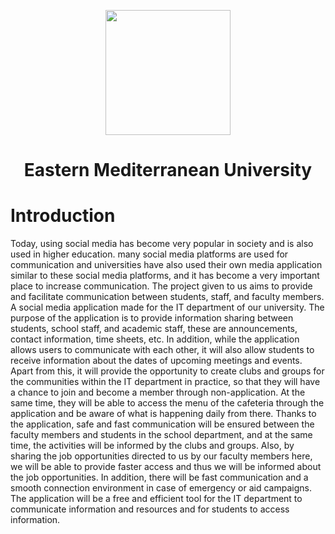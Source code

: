 <p align="center">
  <img src="https://upload.wikimedia.org/wikipedia/en/thumb/b/b8/EMU_Cyprus.svg/1200px-EMU_Cyprus.svg.png" width="200" height="200">
</p>
<h1 align="center">Eastern Mediterranean University</h1>
<h1 aling="center"> Introduction </h1>
<p>Today, using social media has become very popular in society and is also used in 
higher education. many social media platforms are used for communication and universities 
have also used their own media application similar to these social media platforms, and it 
has become a very important place to increase communication. The project given to us aims 
to provide and facilitate communication between students, staff, and faculty members. A 
social media application made for the IT department of our university. The purpose of the 
application is to provide information sharing between students, school staff, and academic 
staff, these are announcements, contact information, time sheets, etc. In addition, while 
the application allows users to communicate with each other, it will also allow students to 
receive information about the dates of upcoming meetings and events.
Apart from this, it will provide the opportunity to create clubs and groups for the 
communities within the IT department in practice, so that they will have a chance to join 
and become a member through non-application. At the same time, they will be able to 
access the menu of the cafeteria through the application and be aware of what is happening 
daily from there. Thanks to the application, safe and fast communication will be ensured 
between the faculty members and students in the school department, and at the same time, 
the activities will be informed by the clubs and groups.
Also, by sharing the job opportunities directed to us by our faculty members here, we will 
be able to provide faster access and thus we will be informed about the job opportunities. 
In addition, there will be fast communication and a smooth connection environment in case 
of emergency or aid campaigns.
The application will be a free and efficient tool for the IT department to communicate 
information and resources and for students to access information.</p>
